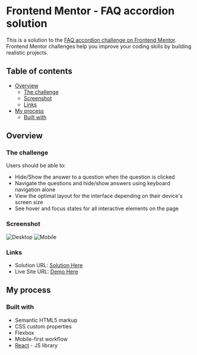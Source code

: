 # Frontend Mentor - FAQ accordion solution

This is a solution to the [FAQ accordion challenge on Frontend Mentor](https://www.frontendmentor.io/challenges/faq-accordion-wyfFdeBwBz). Frontend Mentor challenges help you improve your coding skills by building realistic projects. 

## Table of contents

- [Overview](#overview)
  - [The challenge](#the-challenge)
  - [Screenshot](#screenshot)
  - [Links](#links)
- [My process](#my-process)
  - [Built with](#built-with)
  

## Overview

### The challenge

Users should be able to:

- Hide/Show the answer to a question when the question is clicked
- Navigate the questions and hide/show answers using keyboard navigation alone
- View the optimal layout for the interface depending on their device's screen size
- See hover and focus states for all interactive elements on the page

### Screenshot

![Desktop](https://github.com/JamesYcode/Practice-React/assets/45125902/ce84673a-8508-4671-ad2d-0448fb35b7a6)
![Mobile](https://github.com/JamesYcode/Practice-React/assets/45125902/3070c52f-c009-4db5-840b-af66a655a80f)



### Links

- Solution URL: [Solution Here](https://github.com/JamesYcode/Accordion)
- Live Site URL: [Demo Here](https://accordion-tawny.vercel.app/)

## My process

### Built with

- Semantic HTML5 markup
- CSS custom properties
- Flexbox
- Mobile-first workflow
- [React](https://reactjs.org/) - JS library
